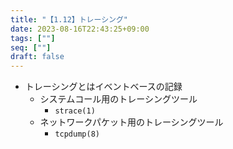 ```yaml
---
title: "【1.12】トレーシング"
date: 2023-08-16T22:43:25+09:00
tags: [""]
seq: [""]
draft: false
---
```


- トレーシングとはイベントベースの記録
  - システムコール用のトレーシングツール
    - `strace(1)`
  - ネットワークパケット用のトレーシングツール
    - `tcpdump(8)`


